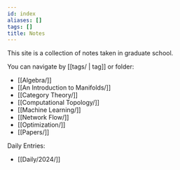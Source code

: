 ```yaml
---
id: index
aliases: []
tags: []
title: Notes
---
```


This site is a collection of notes taken in graduate school.

You can navigate by [[tags/ | tag]] or folder:
- [[Algebra/]]
- [[An Introduction to Manifolds/]]
- [[Category Theory/]]
- [[Computational Topology/]]
- [[Machine Learning/]]
- [[Network Flow/]]
- [[Optimization/]]
- [[Papers/]]

Daily Entries:
- [[Daily/2024/]]
